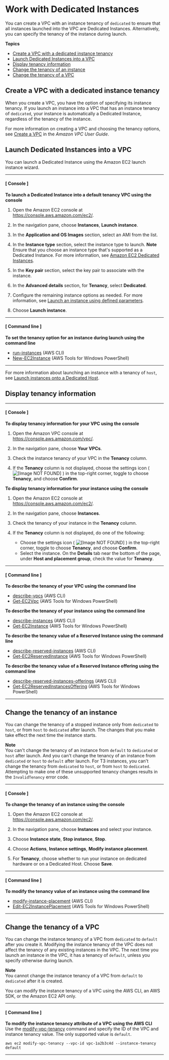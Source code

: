 # Work with Dedicated Instances<a name="dedicated-usage-overview"></a>

You can create a VPC with an instance tenancy of `dedicated` to ensure that all instances launched into the VPC are Dedicated Instances\. Alternatively, you can specify the tenancy of the instance during launch\. 

**Topics**
+ [Create a VPC with a dedicated instance tenancy](#creatingdedicatedvpc)
+ [Launch Dedicated Instances into a VPC](#dedicatedinstancesintovpc)
+ [Display tenancy information](#dedicated-gettingpgsinfo)
+ [Change the tenancy of an instance](#dedicated-change-tenancy)
+ [Change the tenancy of a VPC](#change-tenancy-vpc)

## Create a VPC with a dedicated instance tenancy<a name="creatingdedicatedvpc"></a>

When you create a VPC, you have the option of specifying its instance tenancy\. If you launch an instance into a VPC that has an instance tenancy of `dedicated`, your instance is automatically a Dedicated Instance, regardless of the tenancy of the instance\.

For more information on creating a VPC and choosing the tenancy options, see [Create a VPC](https://docs.aws.amazon.com/vpc/latest/userguide/working-with-vpcs.html#Create-VPC) in the *Amazon VPC User Guide*\.

## Launch Dedicated Instances into a VPC<a name="dedicatedinstancesintovpc"></a>

You can launch a Dedicated Instance using the Amazon EC2 launch instance wizard\.

------
#### [ Console ]

**To launch a Dedicated Instance into a default tenancy VPC using the console**

1. Open the Amazon EC2 console at [https://console\.aws\.amazon\.com/ec2/](https://console.aws.amazon.com/ec2/)\.

1. In the navigation pane, choose **Instances**, **Launch instance**\.

1. In the **Application and OS Images** section, select an AMI from the list\.

1. In the **Instance type** section, select the instance type to launch\.
**Note**  
Ensure that you choose an instance type that's supported as a Dedicated Instance\. For more information, see [Amazon EC2 Dedicated Instances](https://aws.amazon.com/ec2/purchasing-options/dedicated-instances/)\.

1. In the **Key pair** section, select the key pair to associate with the instance\.

1. In the **Advanced details** section, for **Tenancy**, select **Dedicated**\.

1. Configure the remaining instance options as needed\. For more information, see [Launch an instance using defined parameters](ec2-launch-instance-wizard.md#liw-launch-instance-with-defined-parameters)\.

1. Choose **Launch instance**\.

------
#### [ Command line ]

**To set the tenancy option for an instance during launch using the command line**
+ [run\-instances](https://docs.aws.amazon.com/cli/latest/reference/ec2/run-instances.html) \(AWS CLI\)
+ [New\-EC2Instance](https://docs.aws.amazon.com/powershell/latest/reference/items/New-EC2Instance.html) \(AWS Tools for Windows PowerShell\)

------

For more information about launching an instance with a tenancy of `host`, see [Launch instances onto a Dedicated Host](how-dedicated-hosts-work.md#launching-dedicated-hosts-instances)\.

## Display tenancy information<a name="dedicated-gettingpgsinfo"></a>

------
#### [ Console ]

**To display tenancy information for your VPC using the console**

1. Open the Amazon VPC console at [https://console\.aws\.amazon\.com/vpc/](https://console.aws.amazon.com/vpc/)\.

1. In the navigation pane, choose **Your VPCs**\.

1. Check the instance tenancy of your VPC in the **Tenancy** column\.

1. If the **Tenancy** column is not displayed, choose the settings icon \( ![\[Image NOT FOUND\]](http://docs.aws.amazon.com/AWSEC2/latest/WindowsGuide/images/settings-icon.png) \) in the top\-right corner, toggle to choose **Tenancy**, and choose **Confirm**\.

**To display tenancy information for your instance using the console**

1. Open the Amazon EC2 console at [https://console\.aws\.amazon\.com/ec2/](https://console.aws.amazon.com/ec2/)\.

1. In the navigation pane, choose **Instances**\.

1. Check the tenancy of your instance in the **Tenancy** column\.

1. If the **Tenancy** column is not displayed, do one of the following: 
   + Choose the settings icon \( ![\[Image NOT FOUND\]](http://docs.aws.amazon.com/AWSEC2/latest/WindowsGuide/images/settings-icon.png) \) in the top\-right corner, toggle to choose **Tenancy**, and choose **Confirm**\.
   + Select the instance\. On the **Details** tab near the bottom of the page, under **Host and placement group**, check the value for **Tenancy**\.

------
#### [ Command line ]

**To describe the tenancy of your VPC using the command line**
+ [describe\-vpcs](https://docs.aws.amazon.com/cli/latest/reference/ec2/describe-vpcs.html) \(AWS CLI\)
+ [Get\-EC2Vpc](https://docs.aws.amazon.com/powershell/latest/reference/items/Get-EC2Vpc.html) \(AWS Tools for Windows PowerShell\)

**To describe the tenancy of your instance using the command line**
+ [describe\-instances](https://docs.aws.amazon.com/cli/latest/reference/ec2/describe-instances.html) \(AWS CLI\)
+ [Get\-EC2Instance](https://docs.aws.amazon.com/powershell/latest/reference/items/Get-EC2Instance.html) \(AWS Tools for Windows PowerShell\)

**To describe the tenancy value of a Reserved Instance using the command line**
+ [describe\-reserved\-instances](https://docs.aws.amazon.com/cli/latest/reference/ec2/describe-reserved-instances.html) \(AWS CLI\)
+ [Get\-EC2ReservedInstance](https://docs.aws.amazon.com/powershell/latest/reference/items/Get-EC2ReservedInstance.html) \(AWS Tools for Windows PowerShell\)

**To describe the tenancy value of a Reserved Instance offering using the command line**
+ [describe\-reserved\-instances\-offerings](https://docs.aws.amazon.com/cli/latest/reference/ec2/describe-reserved-instances-offerings.html) \(AWS CLI\)
+ [Get\-EC2ReservedInstancesOffering](https://docs.aws.amazon.com/powershell/latest/reference/items/Get-EC2ReservedInstancesOffering.html) \(AWS Tools for Windows PowerShell\)

------

## Change the tenancy of an instance<a name="dedicated-change-tenancy"></a>

You can change the tenancy of a stopped instance only from `dedicated` to `host`, or from `host` to `dedicated` after launch\. The changes that you make take effect the next time the instance starts\.

**Note**  
You can't change the tenancy of an instance from `default` to `dedicated` or `host` after launch\. And you can't change the tenancy of an instance from `dedicated` or `host` to `default` after launch\.
For T3 instances, you can't change the tenancy from `dedicated` to `host`, or from `host` to `dedicated`\. Attempting to make one of these unsupported tenancy changes results in the `InvalidTenancy` error code\.

------
#### [ Console ]

**To change the tenancy of an instance using the console**

1. Open the Amazon EC2 console at [https://console\.aws\.amazon\.com/ec2/](https://console.aws.amazon.com/ec2/)\.

1. In the navigation pane, choose **Instances** and select your instance\.

1. Choose **Instance state**, **Stop instance**, **Stop**\.

1. Choose **Actions**, **Instance settings**, **Modify instance placement**\.

1. For **Tenancy**, choose whether to run your instance on dedicated hardware or on a Dedicated Host\. Choose **Save**\.

------
#### [ Command line ]

**To modify the tenancy value of an instance using the command line**
+ [ modify\-instance\-placement](https://docs.aws.amazon.com/cli/latest/reference/ec2/modify-instance-placement.html) \(AWS CLI\)
+ [ Edit\-EC2InstancePlacement](https://docs.aws.amazon.com/powershell/latest/reference/items/Edit-EC2InstancePlacement.html) \(AWS Tools for Windows PowerShell\)

------

## Change the tenancy of a VPC<a name="change-tenancy-vpc"></a>

You can change the instance tenancy of a VPC from `dedicated` to `default` after you create it\. Modifying the instance tenancy of the VPC does not affect the tenancy of any existing instances in the VPC\. The next time you launch an instance in the VPC, it has a tenancy of `default`, unless you specify otherwise during launch\.

**Note**  
You cannot change the instance tenancy of a VPC from `default` to `dedicated` after it is created\.

You can modify the instance tenancy of a VPC using the AWS CLI, an AWS SDK, or the Amazon EC2 API only\.

------
#### [ Command line ]

**To modify the instance tenancy attribute of a VPC using the AWS CLI**  
Use the [modify\-vpc\-tenancy](https://docs.aws.amazon.com/cli/latest/reference/ec2/modify-vpc-tenancy.html) command and specify the ID of the VPC and instance tenancy value\. The only supported value is `default`\.

```
aws ec2 modify-vpc-tenancy --vpc-id vpc-1a2b3c4d --instance-tenancy default
```

------